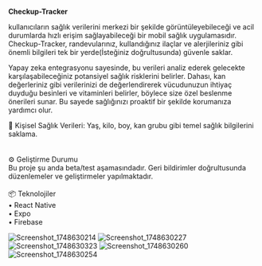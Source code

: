 <strong>Checkup-Tracker</strong><br />

kullanıcıların sağlık verilerini merkezi bir şekilde görüntüleyebileceği ve acil durumlarda hızlı erişim sağlayabileceği bir mobil sağlık uygulamasıdır. Checkup-Tracker, randevularınız, kullandığınız ilaçlar ve alerjileriniz gibi önemli bilgileri tek bir yerde(İsteğiniz doğrultusunda) güvenle saklar.

Yapay zeka entegrasyonu sayesinde, bu verileri analiz ederek gelecekte karşılaşabileceğiniz potansiyel sağlık risklerini belirler. Dahası, kan değerleriniz gibi verilerinizi de değerlendirerek vücudunuzun ihtiyaç duyduğu besinleri ve vitaminleri belirler, böylece size özel beslenme önerileri sunar. Bu sayede sağlığınızı proaktif bir şekilde korumanıza yardımcı olur.

🧬 Kişisel Sağlık Verileri: Yaş, kilo, boy, kan grubu gibi temel sağlık bilgilerini saklama.<br>
<br><br>
⚙️ Geliştirme Durumu<br>
Bu proje şu anda beta/test aşamasındadır. Geri bildirimler doğrultusunda düzenlemeler ve geliştirmeler yapılmaktadır.
<br><br>
📦 Teknolojiler<br>
	•	React Native <br>
    •   Expo <br>
    •   Firebase <br>
	
![Screenshot_1748630214](https://github.com/user-attachments/assets/4af7966f-e7d0-42f5-a3a4-aaee0582157d)
![Screenshot_1748630227](https://github.com/user-attachments/assets/a9e45204-a18e-4074-8952-cffb268c639e)
![Screenshot_1748630323](https://github.com/user-attachments/assets/30fcd2f2-9c6b-4ddb-bf7f-e05eacc77cdf)
![Screenshot_1748630260](https://github.com/user-attachments/assets/53c63a41-1f07-4169-bf16-62205f32e298)
![Screenshot_1748630254](https://github.com/user-attachments/assets/8cde55ca-5b3e-4791-8fbc-aebdb5b2a2bc)


